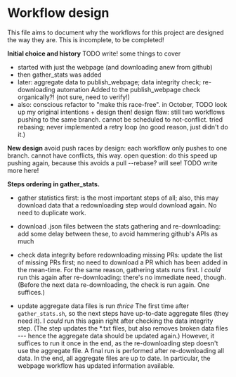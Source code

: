 # Workflow design

This file aims to document why the workflows for this project are designed the way they are.
This is incomplete, to be completed!

**Initial choice and history** TODO write! some things to cover
- started with just the webpage (and downloading anew from github)
- then gather_stats was added
- later: aggregate data to publish_webpage; data integrity check; re-downloading automation
Added to the publish_webpage check organically?! (not sure, need to verify!)
- also: conscious refactor to "make this race-free". in October, TODO look up my original intentions + design then!
design flaw: still two workflows pushing to the same branch. cannot be scheduled to not-conflict. tried rebasing; never implemented a retry loop (no good reason, just didn't do it.)


**New design**
avoid push races by design: each workflow only pushes to one branch. cannot have conflicts, this way.
open question: do this speed up pushing again, because this avoids a pull --rebase? will see!
TODO write more here!


**Steps ordering in gather_stats.**
- gather statistics first: is the most important steps of all; also, this may download data that a redownloading step would download again. No need to duplicate work.
- download .json files between the stats gathering and re-downloading: add some delay between these, to avoid hammering github's APIs as much

- check data integrity before redownloading missing PRs: update the list of missing PRs first; no need to download a PR which has been added in the mean-time. For the same reason, gathering stats runs first.
I *could* run this again after re-downloading: there's no immediate need, though. (Before the next data re-downloading, the check is run again. One suffices.)

- update aggregate data files is run *thrice*
The first time after `gather_stats.sh`, so the next steps have up-to-date aggregate files (they need it).
I *could* run this again right after checking the data integrity step. (The step updates the *.txt files, but also removes broken data files --- hence the aggregate data should be updated again.) However, it suffices to run it once in the end, as the re-downloading step doesn't use the aggregate file.
A final run is performed after re-downloading all data. In the end, all aggregate files are up to date. In particular, the webpage workflow has updated information available.
